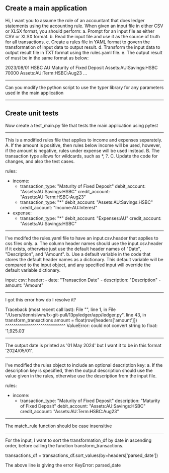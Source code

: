 ## Create a main application
Hi,
I want you to assume the role of an accountant that does ledger statements using the accounting rule.
When given an input file in either CSV or XLSX format, you should perform:
a. Prompt for an input file as either CSV or XLSX format.
b. Read the input file and use it as the source of truth for all transactions.
c. Create a rules file in YAML format to govern the transformation of input data to output result.
d. Transform the input data to output result file in TXT format using the rules.yaml file.
e. The output result of must be in the same format as below:

2023/08/01 HSBC AU Maturity of Fixed Deposit
	Assets:AU:Savings:HSBC			  70000
	Assets:AU:Term:HSBC:Aug23
...

---
Can you modify the python script to use the typer library for any parameters used in the main application

---
## Create unit tests
Now create a test_main.py file that tests the main application using pytest

---
This is a modified rules file that applies to income and expenses separately.
A. If the amount is positive, then rules below income will be used, however, if the amount is negative, rules under expense will be used instead.
B. The transaction type allows for wildcards, such as *, ?.
C. Update the code for changes, and also the test cases.

rules:
  - income:
    - transaction_type: "Maturity of Fixed Deposit"
      debit_account: "Assets:AU:Savings:HSBC"
      credit_account: "Assets:AU:Term:HSBC:Aug23"
    - transaction_type: "*"
      debit_account: "Assets:AU:Savings:HSBC"
      credit_account: "Income:AU:Interest"
  - expense:
    - transaction_type: "*"
      debit_account: "Expenses:AU"
      credit_account: "Assets:AU:Savings:HSBC"

---
I've modifed the rules.yaml file to have an input.csv.header that applies to css files only.
a. The column header names should use the input.csv.header if it exists, otherwise just use the default header names of "Date", "Description", and "Amount".
b. Use a default variable in the code that stores the default header names as a dictionary. This default variable will be compared to the input object, and any specified input will override the default variable dictionary.

input:
  csv:
    header:
      - date: "Transaction Date"
      - description: "Description"
      - amount: "Amount"

---
I got this error how do I resolve it?

Traceback (most recent call last):
  File "<stdin>", line 1, in <module>
  File "/Users/dennislwm/fx-git-pull/13pyledger/app/ledger.py", line 43, in transform_transactions
    amount = float(row[headers['amount']])
             ^^^^^^^^^^^^^^^^^^^^^^^^^^^^^
ValueError: could not convert string to float: '1,925.03'

---
The output date is printed as '01 May 2024' but I want it to be in this format '2024/05/01'.

---
I've modified the rules object to include an optional description key:
a. If the description key is specified, then the output description should use the value given in the rules, otherwise use the description from the input file.

rules:
  - income:
    - transaction_type: "Maturity of Fixed Deposit"
      description: "Maturity of Fixed Deposit"
      debit_account: "Assets:AU:Savings:HSBC"
      credit_account: "Assets:AU:Term:HSBC:Aug23"

---
The match_rule function should be case insensitive

---
For the input, I want to sort the transformation_df by date in ascending order, before calling the function transform_transactions.

transactions_df = transactions_df.sort_values(by=headers['parsed_date'])

The above line is giving the error KeyError: parsed_date